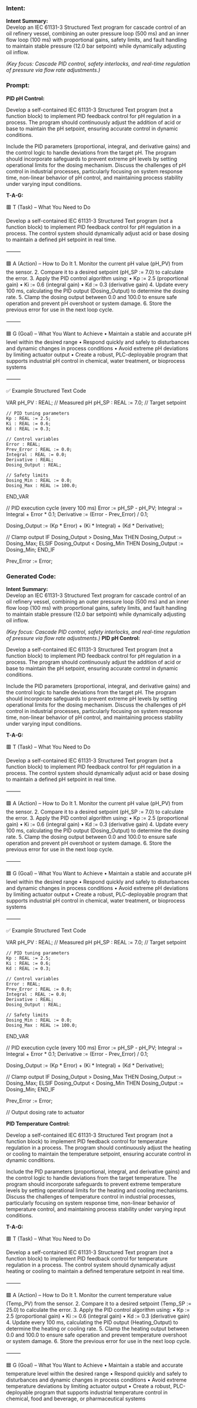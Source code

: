 ### Intent:
**Intent Summary:**  
Develop an IEC 61131-3 Structured Text program for cascade control of an oil refinery vessel, combining an outer pressure loop (500 ms) and an inner flow loop (100 ms) with proportional gains, safety limits, and fault handling to maintain stable pressure (12.0 bar setpoint) while dynamically adjusting oil inflow.  

*(Key focus: Cascade PID control, safety interlocks, and real-time regulation of pressure via flow rate adjustments.)*

### Prompt:
**PID pH Control:**

Develop a self-contained IEC 61131-3 Structured Text program (not a function block) to implement PID feedback control for pH regulation in a process. The program should continuously adjust the addition of acid or base to maintain the pH setpoint, ensuring accurate control in dynamic conditions.

Include the PID parameters (proportional, integral, and derivative gains) and the control logic to handle deviations from the target pH. The program should incorporate safeguards to prevent extreme pH levels by setting operational limits for the dosing mechanism. Discuss the challenges of pH control in industrial processes, particularly focusing on system response time, non-linear behavior of pH control, and maintaining process stability under varying input conditions.

**T-A-G:**

🟥 T (Task) – What You Need to Do

Develop a self-contained IEC 61131-3 Structured Text program (not a function block) to implement PID feedback control for pH regulation in a process. The control system should dynamically adjust acid or base dosing to maintain a defined pH setpoint in real time.

⸻

🟩 A (Action) – How to Do It
	1.	Monitor the current pH value (pH_PV) from the sensor.
	2.	Compare it to a desired setpoint (pH_SP := 7.0) to calculate the error.
	3.	Apply the PID control algorithm using:
	•	Kp := 2.5 (proportional gain)
	•	Ki := 0.6 (integral gain)
	•	Kd := 0.3 (derivative gain)
	4.	Update every 100 ms, calculating the PID output (Dosing_Output) to determine the dosing rate.
	5.	Clamp the dosing output between 0.0 and 100.0 to ensure safe operation and prevent pH overshoot or system damage.
	6.	Store the previous error for use in the next loop cycle.

⸻

🟦 G (Goal) – What You Want to Achieve
	•	Maintain a stable and accurate pH level within the desired range
	•	Respond quickly and safely to disturbances and dynamic changes in process conditions
	•	Avoid extreme pH deviations by limiting actuator output
	•	Create a robust, PLC-deployable program that supports industrial pH control in chemical, water treatment, or bioprocess systems

⸻

✅ Example Structured Text Code

VAR
    pH_PV : REAL;                      // Measured pH
    pH_SP : REAL := 7.0;               // Target setpoint

    // PID tuning parameters
    Kp : REAL := 2.5;
    Ki : REAL := 0.6;
    Kd : REAL := 0.3;

    // Control variables
    Error : REAL;
    Prev_Error : REAL := 0.0;
    Integral : REAL := 0.0;
    Derivative : REAL;
    Dosing_Output : REAL;

    // Safety limits
    Dosing_Min : REAL := 0.0;
    Dosing_Max : REAL := 100.0;
END_VAR

// PID execution cycle (every 100 ms)
Error := pH_SP - pH_PV;
Integral := Integral + Error * 0.1;
Derivative := (Error - Prev_Error) / 0.1;

Dosing_Output := (Kp * Error) + (Ki * Integral) + (Kd * Derivative);

// Clamp output
IF Dosing_Output > Dosing_Max THEN
    Dosing_Output := Dosing_Max;
ELSIF Dosing_Output < Dosing_Min THEN
    Dosing_Output := Dosing_Min;
END_IF

Prev_Error := Error;

### Generated Code:
**Intent Summary:**  
Develop an IEC 61131-3 Structured Text program for cascade control of an oil refinery vessel, combining an outer pressure loop (500 ms) and an inner flow loop (100 ms) with proportional gains, safety limits, and fault handling to maintain stable pressure (12.0 bar setpoint) while dynamically adjusting oil inflow.  

*(Key focus: Cascade PID control, safety interlocks, and real-time regulation of pressure via flow rate adjustments.)*
**PID pH Control:**

Develop a self-contained IEC 61131-3 Structured Text program (not a function block) to implement PID feedback control for pH regulation in a process. The program should continuously adjust the addition of acid or base to maintain the pH setpoint, ensuring accurate control in dynamic conditions.

Include the PID parameters (proportional, integral, and derivative gains) and the control logic to handle deviations from the target pH. The program should incorporate safeguards to prevent extreme pH levels by setting operational limits for the dosing mechanism. Discuss the challenges of pH control in industrial processes, particularly focusing on system response time, non-linear behavior of pH control, and maintaining process stability under varying input conditions.

**T-A-G:**

🟥 T (Task) – What You Need to Do

Develop a self-contained IEC 61131-3 Structured Text program (not a function block) to implement PID feedback control for pH regulation in a process. The control system should dynamically adjust acid or base dosing to maintain a defined pH setpoint in real time.

⸻

🟩 A (Action) – How to Do It
	1.	Monitor the current pH value (pH_PV) from the sensor.
	2.	Compare it to a desired setpoint (pH_SP := 7.0) to calculate the error.
	3.	Apply the PID control algorithm using:
	•	Kp := 2.5 (proportional gain)
	•	Ki := 0.6 (integral gain)
	•	Kd := 0.3 (derivative gain)
	4.	Update every 100 ms, calculating the PID output (Dosing_Output) to determine the dosing rate.
	5.	Clamp the dosing output between 0.0 and 100.0 to ensure safe operation and prevent pH overshoot or system damage.
	6.	Store the previous error for use in the next loop cycle.

⸻

🟦 G (Goal) – What You Want to Achieve
	•	Maintain a stable and accurate pH level within the desired range
	•	Respond quickly and safely to disturbances and dynamic changes in process conditions
	•	Avoid extreme pH deviations by limiting actuator output
	•	Create a robust, PLC-deployable program that supports industrial pH control in chemical, water treatment, or bioprocess systems

⸻

✅ Example Structured Text Code

VAR
    pH_PV : REAL;                      // Measured pH
    pH_SP : REAL := 7.0;               // Target setpoint

    // PID tuning parameters
    Kp : REAL := 2.5;
    Ki : REAL := 0.6;
    Kd : REAL := 0.3;

    // Control variables
    Error : REAL;
    Prev_Error : REAL := 0.0;
    Integral : REAL := 0.0;
    Derivative : REAL;
    Dosing_Output : REAL;

    // Safety limits
    Dosing_Min : REAL := 0.0;
    Dosing_Max : REAL := 100.0;
END_VAR

// PID execution cycle (every 100 ms)
Error := pH_SP - pH_PV;
Integral := Integral + Error * 0.1;
Derivative := (Error - Prev_Error) / 0.1;

Dosing_Output := (Kp * Error) + (Ki * Integral) + (Kd * Derivative);

// Clamp output
IF Dosing_Output > Dosing_Max THEN
    Dosing_Output := Dosing_Max;
ELSIF Dosing_Output < Dosing_Min THEN
    Dosing_Output := Dosing_Min;
END_IF

Prev_Error := Error;

// Output dosing rate to actuator

**PID Temperature Control:**

Develop a self-contained IEC 61131-3 Structured Text program (not a function block) to implement PID feedback control for temperature regulation in a process. The program should continuously adjust the heating or cooling to maintain the temperature setpoint, ensuring accurate control in dynamic conditions.

Include the PID parameters (proportional, integral, and derivative gains) and the control logic to handle deviations from the target temperature. The program should incorporate safeguards to prevent extreme temperature levels by setting operational limits for the heating and cooling mechanisms. Discuss the challenges of temperature control in industrial processes, particularly focusing on system response time, non-linear behavior of temperature control, and maintaining process stability under varying input conditions.

**T-A-G:**

🟥 T (Task) – What You Need to Do

Develop a self-contained IEC 61131-3 Structured Text program (not a function block) to implement PID feedback control for temperature regulation in a process. The control system should dynamically adjust heating or cooling to maintain a defined temperature setpoint in real time.

⸻

🟩 A (Action) – How to Do It
	1.	Monitor the current temperature value (Temp_PV) from the sensor.
	2.	Compare it to a desired setpoint (Temp_SP := 25.0) to calculate the error.
	3.	Apply the PID control algorithm using:
	•	Kp := 2.5 (proportional gain)
	•	Ki := 0.6 (integral gain)
	•	Kd := 0.3 (derivative gain)
	4.	Update every 100 ms, calculating the PID output (Heating_Output) to determine the heating or cooling rate.
	5.	Clamp the heating output between 0.0 and 100.0 to ensure safe operation and prevent temperature overshoot or system damage.
	6.	Store the previous error for use in the next loop cycle.

⸻

🟦 G (Goal) – What You Want to Achieve
	•	Maintain a stable and accurate temperature level within the desired range
	•	Respond quickly and safely to disturbances and dynamic changes in process conditions
	•	Avoid extreme temperature deviations by limiting actuator output
	•	Create a robust, PLC-deployable program that supports industrial temperature control in chemical, food and beverage, or pharmaceutical systems
